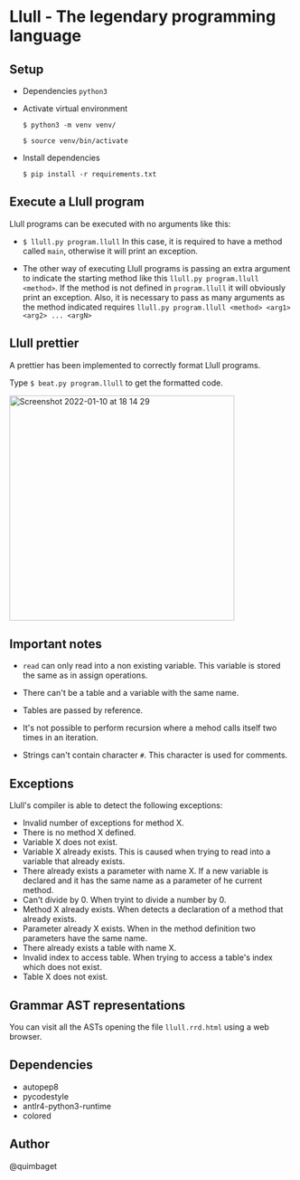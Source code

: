 # Llull - The legendary programming language

## Setup

- Dependencies
  `python3`

- Activate virtual environment

  `$ python3 -m venv venv/`

  `$ source venv/bin/activate`

- Install dependencies

  `$ pip install -r requirements.txt`

## Execute a Llull program

Llull programs can be executed with no arguments like this:
  * `$ llull.py program.llull` In this case, it is required to have a method called `main`, otherwise
    it will print an exception.

  * The other way of executing Llull programs is passing an extra argument to indicate the starting method
    like this `llull.py program.llull <method>`.
    If the method is not defined in `program.llull` it will obviously
    print an exception. Also, it is necessary to pass as many arguments as the method indicated requires
    `llull.py program.llull <method> <arg1> <arg2> ... <argN>`

## Llull prettier

A prettier has been implemented to correctly format Llull programs.

Type `$ beat.py program.llull` to get the formatted code.

<img width="398" alt="Screenshot 2022-01-10 at 18 14 29" src="https://user-images.githubusercontent.com/80031479/148808868-15d28801-ae21-4a28-b9ff-4916fd27b87c.png">


## Important notes

- `read` can only read into a non existing variable. This variable is stored the same as in assign operations.

- There can't be a table and a variable with the same name.

- Tables are passed by reference.

- It's not possible to perform recursion where a mehod calls itself two times in an iteration.

- Strings can't contain character `#`. This character is used for comments.

## Exceptions

Llull's compiler is able to detect the following exceptions:
  - Invalid number of exceptions for method X.
  - There is no method X defined.
  - Variable X does not exist.
  - Variable X already exists. This is caused when trying to read into a variable that already exists.
  - There already exists a parameter with name X. If a new variable is declared and it has the same name as a parameter of he current method.
  - Can't divide by 0. When tryint to divide a number by 0.
  - Method X already exists. When detects a declaration of a method that already exists.
  - Parameter already X exists. When in the method definition two parameters have the same name.
  - There already exists a table with name X.
  - Invalid index to access table. When trying to access a table's index which does not exist.
  - Table X does not exist.


## Grammar AST representations

You can visit all the ASTs opening the file `llull.rrd.html` using a web browser.

## Dependencies

* autopep8
* pycodestyle
* antlr4-python3-runtime
* colored

## Author
@quimbaget
